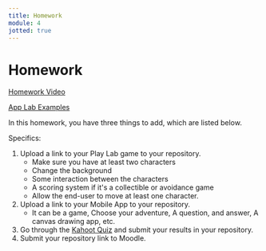 ```yaml
---
title: Homework
module: 4
jotted: true
---
```


# Homework

<p><a href="//www.youtube.com/embed/49uqz6vt0aA" data-lity>Homework Video</a></p>

<p>
<a href="https://github.com/Montana-Media-Arts/120_CreativeCoding1-Fall2021-Samples/tree/main/Homework%204" target="_new">App Lab Examples</a>
</p>

In this homework, you have three things to add, which are listed below.

Specifics:

1. Upload a link to your Play Lab game to your repository.
   * Make sure you have at least two characters
   * Change the background
   * Some interaction between the characters
   * A scoring system if it's a collectible or avoidance game
   * Allow the end-user to move at least one character. 
2. Upload a link to your Mobile App to your repository.
   * It can be a game, Choose your adventure, A question, and answer, A canvas drawing app, etc.
3. Go through the <a href="https://kahoot.it/challenge/02145003?challenge-id=84387498-97d5-4d82-ae4e-eabb1c94cf58_1612203621167" target="_new">Kahoot Quiz</a> and submit your results in your repository.
4. Submit your repository link to Moodle.